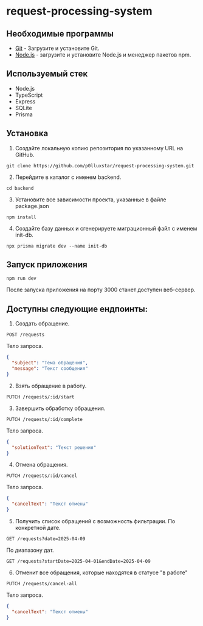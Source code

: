 # request-processing-system

## Необходимые программы

- [Git](https://git-scm.com/downloads) - Загрузите и установите Git.
- [Node.js](https://nodejs.org/en/download/) - загрузите и установите Node.js и менеджер пакетов npm.

## Используемый стек
- Node.js
- TypeScript
- Express
- SQLite
- Prisma

## Установка
1. Создайте локальную копию репозитория по указанному URL на GitHub.
```
git clone https://github.com/p0lluxstar/request-processing-system.git
```
2. Перейдите в каталог с именем backend.
```
cd backend
```
3. Установите все зависимости проекта, указанные в файле package.json
```
npm install
```
4. Создайте базу данных и сгенерируете миграционный файл с именем init-db.
```
npx prisma migrate dev --name init-db
```

## Запуск приложения

```
npm run dev
```

После запуска приложения на порту 3000 станет доступен веб-сервер.

## Доступны следующие ендпоинты:

1. Создать обращение.
```
POST /requests
```
Тело запроса.
```json
{
  "subject": "Тема обращения",
  "message": "Текст сообщения"
}
```
2. Взять обращение в работу.
```
PUTCH /requests/:id/start
```
3. Завершить обработку обращения.
```
PUTCH /requests/:id/complete
```
Тело запроса.
```json
{
  "solutionText": "Текст решения"
}
```
4. Отмена обращения.
```
PUTCH /requests/:id/cancel
```
Тело запроса.
```json
{
  "cancelText": "Текст отмены"
}
```
5. Получить список обращений с возможность фильтрации.
По конкретной дате.
```
GET /requests?date=2025-04-09
```
По диапазону дат.
```
GET /requests?startDate=2025-04-01&endDate=2025-04-09
```

6. Отменит все обращения, которые находятся в статусе "в работе"
```
PUTCH /requests/cancel-all
```
Тело запроса.
```json
{
  "cancelText": "Текст отмены"
}
```